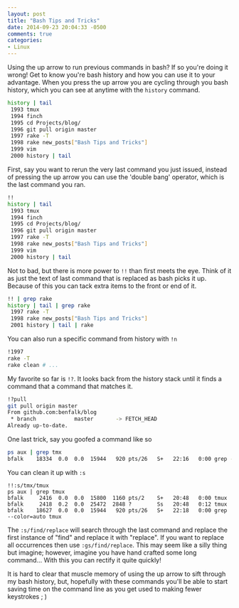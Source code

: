 ```yaml
---
layout: post
title: "Bash Tips and Tricks"
date: 2014-09-23 20:04:33 -0500
comments: true
categories: 
- Linux
---
```

Using the up arrow to run previous commands in bash? If so you're doing it
wrong!  Get to know you're bash history and how you can use it to your
advantage.  When you press the up arrow you are cycling through you bash
history, which you can see at anytime with the `history` command.

<!-- more -->

```bash
history | tail
 1993 tmux
 1994 finch
 1995 cd Projects/blog/
 1996 git pull origin master
 1997 rake -T
 1998 rake new_posts["Bash Tips and Tricks"]
 1999 vim
 2000 history | tail
```

First, say you want to rerun the very last command you just issued, instead
of pressing the up arrow you can use the 'double bang' operator, which is the
last command you ran.

```bash
!!
history | tail
 1993 tmux
 1994 finch
 1995 cd Projects/blog/
 1996 git pull origin master
 1997 rake -T
 1998 rake new_posts["Bash Tips and Tricks"]
 1999 vim
 2000 history | tail
```

Not to bad, but there is more power to `!!` than first meets the eye.  Think of
it as just the text of last command that is replaced as bash picks it up.
Because of this you can tack extra items to the front or end of it.

```bash
!! | grep rake
history | tail | grep rake
 1997 rake -T
 1998 rake new_posts["Bash Tips and Tricks"]
 2001 history | tail | rake
```

You can also run a specific command from history with `!n`

```bash
!1997
rake -T
rake clean # ...
```

My favorite so far is `!?`.  It looks back from the history stack until it
finds a command that a command that matches it.

```bash
!?pull
git pull origin master
From github.com:benfalk/blog
 * branch            master       -> FETCH_HEAD
Already up-to-date.
```

One last trick, say you goofed a command like so

```bash
ps aux | grep tmx
bfalk    18334  0.0  0.0  15944   920 pts/26   S+   22:16   0:00 grep --color=auto tmx
```

You can clean it up with `:s`

```
!!:s/tmx/tmux
ps aux | grep tmux
bfalk     2416  0.0  0.0  15800  1160 pts/2    S+   20:48   0:00 tmux
bfalk     2418  0.2  0.0  25472  2848 ?        Ss   20:48   0:12 tmux
bfalk    18627  0.0  0.0  15944   920 pts/26   S+   22:18   0:00 grep --color=auto tmux
```

The `:s/find/replace` will search through the last command and replace the
first instance of "find" and replace it with "replace".  If you want to replace
all occurrences then use `:gs/find/replace`.  This may seem like a silly thing
but imagine; however, imagine you have hand crafted some long command... With
this you can rectify it quite quickly!

It is hard to clear that muscle memory of using the up arrow to sift through my
bash history, but, hopefully with these commands you'll be able to start saving
time on the command line as you get used to making fewer keystrokes ; )
